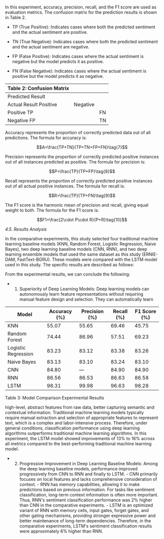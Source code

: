
In this experiment, accuracy, precision, recall, and the F1 score are used as evaluation metrics. The confusion matrix for the prediction results is shown in Table 2.

- TP (True Positive): Indicates cases where both the predicted sentiment and the actual sentiment are positive.
- TN (True Negative): Indicates cases where both the predicted sentiment and the actual sentiment are negative.
- FP (False Positive): Indicates cases where the actual sentiment is negative but the model predicts it as positive.

- FN (False Negative): Indicates cases where the actual sentiment is positive but the model predicts it as negative.

| Table 2: Confusion Matrix |  |  |
| --- | --- | --- |
| Predicted Result |  |  |
| Actual Result Positive | Negative |  |
| Positive TP |  | FN |
| Negative FP |  | TN |

Accuracy represents the proportion of correctly predicted data out of all predictions. The formula for accuracy is:

$$A=\frac{TP+TN}{TP+TN+FP+FN}\tag{7}$$

Precision represents the proportion of correctly predicted positive instances out of all instances predicted as positive. The formula for precision is:

$$P=\frac{TP}{TP+FP}\tag{8}$$

Recall represents the proportion of correctly predicted positive instances out of all actual positive instances. The formula for recall is:

$$R=\frac{TP}{TP+FN}\tag{9}$$

The F1 score is the harmonic mean of precision and recall, giving equal weight to both. The formula for the F1 score is:

$$F1=\frac{2\cdot P\cdot R}{P+R}\tag{10}$$

*4.5. Results Analysis*

In the comparative experiments, this study selected four traditional machine learning baseline models (KNN, Random Forest, Logistic Regression, Naive Bayes), two deep learning baseline models (CNN, RNN), and two deep learning ensemble models that used the same dataset as this study (ERNIE-DAM, FastText-BGRU). These models were compared with the LSTM model used in this study. The specific results are described as follows:

From the experimental results, we can conclude the following:

- 1. Superiority of Deep Learning Models: Deep learning models can autonomously learn feature representations without requiring manual feature design and selection. They can automatically learn

| Model | Accuracy (%) | Precision (%) | Recall (%) | F1 Score (%) |
| --- | --- | --- | --- | --- |
| KNN | 55.07 | 55.65 | 69.46 | 45.75 |
| Random Forest | 74.44 | 86.96 | 57.51 | 69.23 |
| Logistic Regression | 83.23 | 83.12 | 83.38 | 83.26 |
| Naive Bayes | 83.13 | 83.10 | 83.24 | 83.10 |
| CNN | 84.80 | — | 84.90 | 84.90 |
| RNN | 86.56 | 86.53 | 86.63 | 86.58 |
| LSTM | 98.31 | 99.98 | 96.63 | 98.28 |

Table 3: Model Comparison Experimental Results

high-level, abstract features from raw data, better capturing semantic and contextual information. Traditional machine learning models typically require manual extraction and selection of appropriate features to represent text, which is a complex and labor-intensive process. Therefore, under general conditions, classification performance using deep learning algorithms outperforms traditional machine learning algorithms. In this experiment, the LSTM model showed improvements of 13% to 16% across all metrics compared to the best-performing traditional machine learning model.

- 2. Progressive Improvement in Deep Learning Baseline Models: Among the deep learning baseline models, performance improved progressively from CNN to RNN and finally to LSTM. - CNN primarily focuses on local features and lacks comprehensive consideration of context. - RNN has memory capabilities, allowing it to make predictions based on previous information. For tasks like sentiment classification, long-term context information is often more important. Thus, RNN's sentiment classification performance was 2% higher than CNN in the comparative experiments. - LSTM is an optimized variant of RNN with memory cells, input gates, forget gates, and other gating mechanisms, providing stronger expressive power and better maintenance of long-term dependencies. Therefore, in the comparative experiments, LSTM's sentiment classification results were approximately 6% higher than RNN.